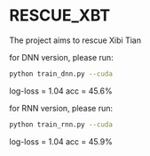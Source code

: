 # RESCUE_XBT
The project aims to rescue Xibi Tian

for DNN version, please run:

```bash
python train_dnn.py --cuda
```

log-loss = 1.04
acc = 45.6%


for RNN version, please run:

```bash
python train_rnn.py --cuda
```

log-loss = 1.04
acc = 45.9%
